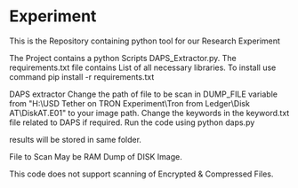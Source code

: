 # Experiment
This is the Repository containing python tool for our Research Experiment

The Project contains a python Scripts DAPS_Extractor.py.
The requirements.txt file contains List of all necessary libraries. To install use command
pip install -r requirements.txt

DAPS extractor
Change the path of file to be scan in DUMP_FILE variable from "H:\\USD Tether on TRON Experiment\\Tron from Ledger\\Disk AT\\DiskAT.E01" to your image path.
Change the keywords in the keyword.txt file related to DAPS if required.
Run the code using python daps.py

results will be stored in same folder.


File to Scan May be RAM Dump of DISK Image.




This code does not support scanning of Encrypted & Compressed Files.

